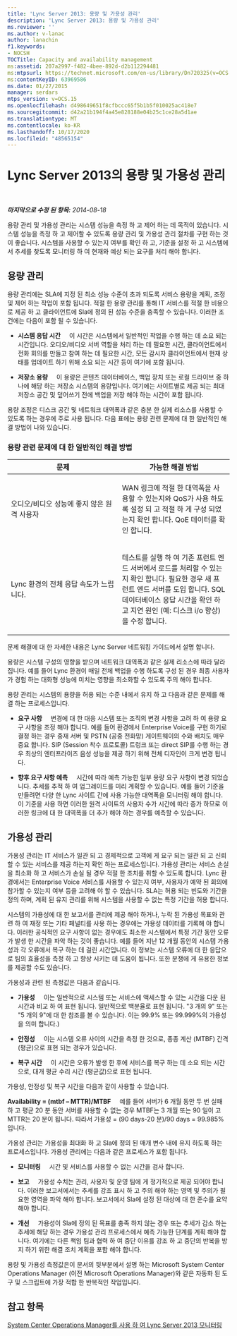 ```yaml
---
title: 'Lync Server 2013: 용량 및 가용성 관리'
description: 'Lync Server 2013: 용량 및 가용성 관리'
ms.reviewer: ''
ms.author: v-lanac
author: lanachin
f1.keywords:
- NOCSH
TOCTitle: Capacity and availability management
ms:assetid: 207a2997-f482-4bee-892d-d2b112294481
ms:mtpsurl: https://technet.microsoft.com/en-us/library/Dn720325(v=OCS.15)
ms:contentKeyID: 63969586
ms.date: 01/27/2015
manager: serdars
mtps_version: v=OCS.15
ms.openlocfilehash: d498649651f8cfbccc65f5b1b5f010025ac418e7
ms.sourcegitcommit: d42a21b194f4a45e828188e04b25c1ce28a5d1ae
ms.translationtype: MT
ms.contentlocale: ko-KR
ms.lasthandoff: 10/17/2020
ms.locfileid: "48565154"
---
```

# <a name="capacity-and-availability-management-in-lync-server-2013"></a>Lync Server 2013의 용량 및 가용성 관리

<div data-xmlns="http://www.w3.org/1999/xhtml">

<div class="topic" data-xmlns="http://www.w3.org/1999/xhtml" data-msxsl="urn:schemas-microsoft-com:xslt" data-cs="https://msdn.microsoft.com/">

<div data-asp="https://msdn2.microsoft.com/asp">



</div>

<div id="mainSection">

<div id="mainBody">

<span> </span>

_**마지막으로 수정 된 항목:** 2014-08-18_

용량 관리 및 가용성 관리는 시스템 성능을 측정 하 고 제어 하는 데 목적이 있습니다. 시스템 성능을 측정 하 고 제어할 수 있도록 용량 관리 및 가용성 관리 절차를 구현 하는 것이 좋습니다. 시스템을 사용할 수 있는지 여부를 확인 하 고, 기준을 설정 하 고 시스템에서 추세를 찾도록 모니터링 하 여 현재와 예상 되는 요구를 처리 해야 합니다.

<div>

## <a name="capacity-management"></a>용량 관리

용량 관리에는 SLA에 지정 된 최소 성능 수준이 초과 되도록 서비스 용량을 계획, 조정 및 제어 하는 작업이 포함 됩니다. 적절 한 용량 관리를 통해 IT 서비스를 적절 한 비용으로 제공 하 고 클라이언트에 Sla에 정의 된 성능 수준을 충족할 수 있습니다. 이러한 조건에는 다음이 포함 될 수 있습니다.

  - **시스템 응답 시간**     이 시간은 시스템에서 일반적인 작업을 수행 하는 데 소요 되는 시간입니다. 오디오/비디오 서버 역할을 처리 하는 데 필요한 시간, 클라이언트에서 전화 회의를 만들고 참여 하는 데 필요한 시간, 모든 감시자 클라이언트에서 현재 상태를 업데이트 하기 위해 소요 되는 시간 등이 여기에 포함 됩니다.

  - **저장소 용량**     이 용량은 콘텐츠 데이터베이스, 백업 장치 또는 로컬 드라이브 중 하나에 해당 하는 저장소 시스템의 용량입니다. 여기에는 사이트별로 제공 되는 최대 저장소 공간 및 덮어쓰기 전에 백업을 저장 해야 하는 시간이 포함 됩니다.

용량 조정은 디스크 공간 및 네트워크 대역폭과 같은 충분 한 실제 리소스를 사용할 수 있도록 하는 경우에 주로 사용 됩니다. 다음 표에는 용량 관련 문제에 대 한 일반적인 해결 방법이 나와 있습니다.

### <a name="typical-resolutions-for-capacity-related-issues"></a>용량 관련 문제에 대 한 일반적인 해결 방법

<table>
<colgroup>
<col style="width: 50%" />
<col style="width: 50%" />
</colgroup>
<thead>
<tr class="header">
<th>문제</th>
<th>가능한 해결 방법</th>
</tr>
</thead>
<tbody>
<tr class="odd">
<td><p>오디오/비디오 성능에 좋지 않은 원격 사용자</p></td>
<td><p>WAN 링크에 적절 한 대역폭을 사용할 수 있는지와 QoS가 사용 하도록 설정 되 고 적절 하 게 구성 되었는지 확인 합니다. QoE 데이터를 확인 합니다.</p></td>
</tr>
<tr class="even">
<td><p>Lync 환경의 전체 응답 속도가 느립니다.</p></td>
<td><p>테스트를 실행 하 여 기존 프런트 엔드 서버에서 로드를 처리할 수 있는지 확인 합니다. 필요한 경우 새 프런트 엔드 서버를 도입 합니다. SQL 데이터베이스 응답 시간을 확인 하 고 지연 원인 (예: 디스크 i/o 향상)을 수정 합니다.</p></td>
</tr>
</tbody>
</table>


문제 해결에 대 한 자세한 내용은 Lync Server 네트워킹 가이드에서 설명 합니다.

용량은 시스템 구성의 영향을 받으며 네트워크 대역폭과 같은 실제 리소스에 따라 달라 집니다. 예를 들어 Lync 환경이 매일 전체 백업을 수행 하도록 구성 된 경우 최종 사용자가 경험 하는 대화형 성능에 미치는 영향을 최소화할 수 있도록 주의 해야 합니다.

용량 관리는 시스템의 용량을 허용 되는 수준 내에서 유지 하 고 다음과 같은 문제를 해결 하는 프로세스입니다.

  - **요구 사항**     변경에 대 한 대응 시스템 또는 조직의 변경 사항을 고려 하 여 용량 요구 사항을 조정 해야 합니다. 예를 들어 환경에서 Enterprise Voice를 구현 하기로 결정 하는 경우 중재 서버 및 PSTN (공중 전화망) 게이트웨이의 수와 배치도 매우 중요 합니다. SIP (Session 착수 프로토콜) 트렁크 또는 direct SIP를 수행 하는 경우 최상의 엔터프라이즈 음성 성능을 제공 하기 위해 전체 디자인이 크게 변경 됩니다.

  - **향후 요구 사항 예측**     시간에 따라 예측 가능한 일부 용량 요구 사항이 변경 되었습니다. 추세를 추적 하 여 업그레이드를 미리 계획할 수 있습니다. 예를 들어 기준을 만들려면 다양 한 Lync 사이트 간에 사용 가능한 대역폭을 모니터링 해야 합니다. 이 기준을 사용 하면 이러한 원격 사이트의 사용자 수가 시간에 따라 증가 하므로 이러한 링크에 대 한 대역폭을 더 추가 해야 하는 경우를 예측할 수 있습니다.

</div>

<div>

## <a name="availability-management"></a>가용성 관리

가용성 관리는 IT 서비스가 일관 되 고 경제적으로 고객에 게 요구 되는 일관 되 고 신뢰할 수 있는 서비스를 제공 하는지 확인 하는 프로세스입니다. 가용성 관리는 서비스 손실을 최소화 하 고 서비스가 손실 될 경우 적절 한 조치를 취할 수 있도록 합니다. Lync 환경에서는 Enterprise Voice 서비스를 사용할 수 있는지 여부, 사용자가 예약 된 회의에 참가할 수 있는지 여부 등을 고려해 야 할 수 있습니다. SLA는 허용 되는 빈도와 기간을 정의 하며, 계획 된 유지 관리를 위해 시스템을 사용할 수 없는 특정 기간을 허용 합니다.

시스템의 가용성에 대 한 보고서를 관리에 제공 해야 하거나, 누락 된 가용성 목표와 관련 하 여 재정 또는 기타 페널티를 사용 하는 경우에는 가용성 데이터를 기록해 야 합니다. 이러한 공식적인 요구 사항이 없는 경우에도 최소한 시스템에서 특정 기간 동안 오류가 발생 한 시간을 파악 하는 것이 좋습니다. 예를 들어 지난 12 개월 동안의 시스템 가용성과 각 오류에서 복구 하는 데 걸린 시간입니다. 이 정보는 시스템 오류에 대 한 응답으로 팀의 효율성을 측정 하 고 향상 시키는 데 도움이 됩니다. 또한 분쟁에 게 유용한 정보를 제공할 수도 있습니다.

가용성과 관련 된 측정값은 다음과 같습니다.

  - **가용성**     이는 일반적으로 시스템 또는 서비스에 액세스할 수 있는 시간을 다운 된 시간과 비교 하 여 표현 됩니다. 일반적으로 백분율로 표현 됩니다. "3 개의 9" 또는 "5 개의 9"에 대 한 참조를 볼 수 있습니다. 이는 99.9% 또는 99.999%의 가용성을 의미 합니다.)

  - **안정성**     이는 시스템 오류 사이의 시간을 측정 한 것으로, 종종 계산 (MTBF) 간격 (평균)으로 표현 되는 경우가 있습니다.

  - **복구 시간**     이 시간은 오류가 발생 한 후에 서비스를 복구 하는 데 소요 되는 시간으로, 대개 평균 수리 시간 (평균값)으로 표현 됩니다.

가용성, 안정성 및 복구 시간을 다음과 같이 사용할 수 있습니다.

**Availability = (mtbf – MTTR)/MTBF**     예를 들어 서버가 6 개월 동안 두 번 실패 하 고 평균 20 분 동안 서버를 사용할 수 없는 경우 MTBF는 3 개월 또는 90 일이 고 MTTR는 20 분이 됩니다. 따라서 가용성 = (90 days-20 분)/90 days = 99.985%입니다.

가용성 관리는 가용성을 최대화 하 고 Sla에 정의 된 매개 변수 내에 유지 하도록 하는 프로세스입니다. 가용성 관리에는 다음과 같은 프로세스가 포함 됩니다.

  - **모니터링**     시간 및 서비스를 사용할 수 없는 시간을 검사 합니다.

  - **보고**     가용성 수치는 관리, 사용자 및 운영 팀에 게 정기적으로 제공 되어야 합니다. 이러한 보고서에서는 추세를 강조 표시 하 고 주의 해야 하는 영역 및 주의가 필요한 영역을 파악 해야 합니다. 보고서에서 Sla에 설정 된 대상에 대 한 준수를 요약 해야 합니다.

  - **개선**     가용성이 Sla에 정의 된 목표를 충족 하지 않는 경우 또는 추세가 감소 하는 추세에 해당 하는 경우 가용성 관리 프로세스에서 예측 가능한 단계를 계획 해야 합니다. 여기에는 다른 책임 팀과 협력 하 여 중단 이유를 강조 하 고 중단의 반복을 방지 하기 위한 해결 조치 계획을 포함 해야 합니다.

용량 및 가용성 측정값은이 문서의 뒷부분에서 설명 하는 Microsoft System Center Operations Manager (이전 Microsoft Operations Manager)와 같은 자동화 된 도구 및 스크립트에 가장 적합 한 반복적인 작업입니다.

</div>

<div>

## <a name="see-also"></a>참고 항목


[System Center Operations Manager를 사용 하 여 Lync Server 2013 모니터링](lync-server-2013-monitoring-lync-server-with-system-center-operations-manager.md)  
  

</div>

</div>

<span> </span>

</div>

</div>

</div>

